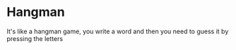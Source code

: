 # Hangman
It's like a hangman game, you write a word and then you need to guess it by pressing the letters
